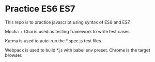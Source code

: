 # Practice ES6 ES7

This repo is to practice javascript using syntax of ES6 and ES7.

Mocha + Chai is used as testing framework to write test cases.

Karma is used to auto-run the *.spec.js test files.

Webpack is used to build *.js with babel env preset. Chrome is the target browser.
